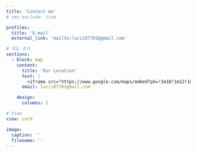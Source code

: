 ```yaml
---
title: 'Contact me'
# cms_exclude: true

profiles:
  title: 'E-mail'
  external_link: 'mailto:lucii07701@gmail.com'

# 지도 추가
sections:
  - block: map
    content:
      title: 'Our Location'
      text: |
        <iframe src="https://www.google.com/maps/embed?pb=!1m18!1m12!1m3!1d3153.0597171128087!2d-122.08424968468143!3d37.42199997982588!2m3!1f0!2f0!3f0!3m2!1i1024!2i768!4f13.1!3m3!1m2!1s0x808fb5cda37d7bb5%3A0x13a99d8a91f6e31e!2sGoogleplex!5e0!3m2!1sen!2sus!4v1616185366237!5m2!1sen!2sus" width="600" height="450" style="border:0;" allowfullscreen="" loading="lazy"></iframe>
      email: lucii07701gmail.com

    design:
      columns: 1

# View
view: card

image:
  caption: ''
  filename: ''
---
```

